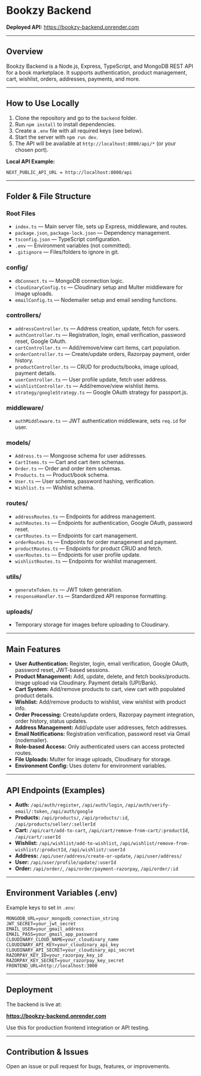 # Bookzy Backend

**Deployed API:** https://bookzy-backend.onrender.com

---

## Overview

Bookzy Backend is a Node.js, Express, TypeScript, and MongoDB REST API for a book marketplace. It supports authentication, product management, cart, wishlist, orders, addresses, payments, and more.

---

## How to Use Locally

1. Clone the repository and go to the `backend` folder.
2. Run `npm install` to install dependencies.
3. Create a `.env` file with all required keys (see below).
4. Start the server with `npm run dev`.
5. The API will be available at `http://localhost:8000/api/*` (or your chosen port).

**Local API Example:**
```
NEXT_PUBLIC_API_URL = http://localhost:8000/api
```

---

## Folder & File Structure

### Root Files
- `index.ts` — Main server file, sets up Express, middleware, and routes.
- `package.json`, `package-lock.json` — Dependency management.
- `tsconfig.json` — TypeScript configuration.
- `.env` — Environment variables (not committed).
- `.gitignore` — Files/folders to ignore in git.

### config/
- `dbConnect.ts` — MongoDB connection logic.
- `cloudinaryConfig.ts` — Cloudinary setup and Multer middleware for image uploads.
- `emailConfig.ts` — Nodemailer setup and email sending functions.

### controllers/
- `addressController.ts` — Address creation, update, fetch for users.
- `authController.ts` — Registration, login, email verification, password reset, Google OAuth.
- `cartController.ts` — Add/remove/view cart items, cart population.
- `orderController.ts` — Create/update orders, Razorpay payment, order history.
- `productController.ts` — CRUD for products/books, image upload, payment details.
- `userController.ts` — User profile update, fetch user address.
- `wishlistController.ts` — Add/remove/view wishlist items.
- `strategy/googleStrategy.ts` — Google OAuth strategy for passport.js.

### middleware/
- `authMiddleware.ts` — JWT authentication middleware, sets `req.id` for user.

### models/
- `Address.ts` — Mongoose schema for user addresses.
- `CartItems.ts` — Cart and cart item schemas.
- `Order.ts` — Order and order item schemas.
- `Products.ts` — Product/book schema.
- `User.ts` — User schema, password hashing, verification.
- `Wishlist.ts` — Wishlist schema.

### routes/
- `addressRoutes.ts` — Endpoints for address management.
- `authRoutes.ts` — Endpoints for authentication, Google OAuth, password reset.
- `cartRoutes.ts` — Endpoints for cart management.
- `orderRoutes.ts` — Endpoints for order management and payment.
- `productRoutes.ts` — Endpoints for product CRUD and fetch.
- `userRoutes.ts` — Endpoints for user profile update.
- `wishlistRoutes.ts` — Endpoints for wishlist management.

### utils/
- `generateToken.ts` — JWT token generation.
- `responseHandler.ts` — Standardized API response formatting.

### uploads/
- Temporary storage for images before uploading to Cloudinary.

---

## Main Features

- **User Authentication:** Register, login, email verification, Google OAuth, password reset, JWT-based sessions.
- **Product Management:** Add, update, delete, and fetch books/products. Image upload via Cloudinary. Payment details (UPI/Bank).
- **Cart System:** Add/remove products to cart, view cart with populated product details.
- **Wishlist:** Add/remove products to wishlist, view wishlist with product info.
- **Order Processing:** Create/update orders, Razorpay payment integration, order history, status updates.
- **Address Management:** Add/update user addresses, fetch addresses.
- **Email Notifications:** Registration verification, password reset via Gmail (nodemailer).
- **Role-based Access:** Only authenticated users can access protected routes.
- **File Uploads:** Multer for image uploads, Cloudinary for storage.
- **Environment Config:** Uses dotenv for environment variables.

---

## API Endpoints (Examples)

- **Auth:** `/api/auth/register`, `/api/auth/login`, `/api/auth/verify-email/:token`, `/api/auth/google`
- **Products:** `/api/products/`, `/api/products/:id`, `/api/products/seller/:sellerId`
- **Cart:** `/api/cart/add-to-cart`, `/api/cart/remove-from-cart/:productId`, `/api/cart/:userId`
- **Wishlist:** `/api/wishlist/add-to-wishlist`, `/api/wishlist/remove-from-wishlist/:productId`, `/api/wishlist/:userId`
- **Address:** `/api/user/address/create-or-update`, `/api/user/address/`
- **User:** `/api/user/profile/update/:userId`
- **Order:** `/api/order/`, `/api/order/payment-razorpay`, `/api/order/:id`

---

## Environment Variables (.env)

Example keys to set in `.env`:
```
MONGODB_URL=your_mongodb_connection_string
JWT_SECRET=your_jwt_secret
EMAIL_USER=your_gmail_address
EMAIL_PASS=your_gmail_app_password
CLOUDINARY_CLOUD_NAME=your_cloudinary_name
CLOUDINARY_API_KEY=your_cloudinary_api_key
CLOUDINARY_API_SECRET=your_cloudinary_api_secret
RAZORPAY_KEY_ID=your_razorpay_key_id
RAZORPAY_KEY_SECRET=your_razorpay_key_secret
FRONTEND_URL=http://localhost:3000
```

---

## Deployment

The backend is live at:

**https://bookzy-backend.onrender.com**

Use this for production frontend integration or API testing.

---

## Contribution & Issues

Open an issue or pull request for bugs, features, or improvements.
